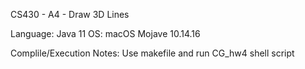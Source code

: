 CS430 - A4 - Draw 3D Lines

Language: Java 11
OS: macOS Mojave 10.14.16

Complile/Execution Notes:
Use makefile and run CG_hw4 shell script
